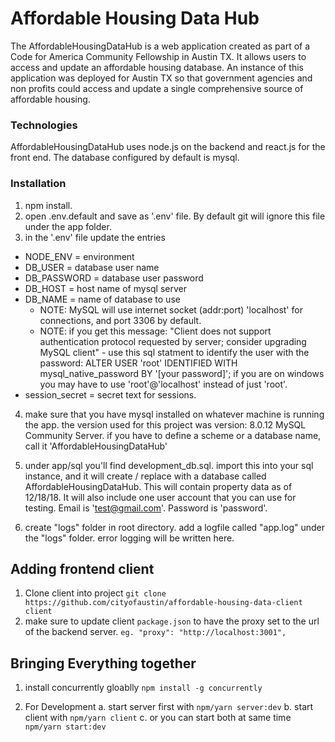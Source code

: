 # Affordable Housing Data Hub
The AffordableHousingDataHub is a web application created as part of a Code for America Community Fellowship in Austin TX. It allows users to access and update an affordable housing database. An instance of this application was deployed for Austin TX so that government agencies and non profits could access and update a single comprehensive source of affordable housing.

### Technologies
AffordableHousingDataHub uses node.js on the backend and react.js for the front end. The database configured by default is mysql.

### Installation
1. npm install.
2. open .env.default and save as '.env' file. By default git will ignore this file under the app folder.
3. in the '.env' file update the entries
  - NODE_ENV = environment
  - DB_USER = database user name
  - DB_PASSWORD = database user password
  - DB_HOST = host name of mysql server
  - DB_NAME = name of database to use
    - NOTE: MySQL will use internet socket (addr:port) 'localhost' for connections, and port 3306 by default.
    - NOTE: if you get this message: "Client does not support authentication protocol requested by server; consider upgrading  MySQL client" - use this sql statment to identify the user with the password: ALTER USER 'root' IDENTIFIED WITH mysql_native_password BY '[your password]'; if you are on windows you may have to use 'root'@'localhost' instead of just 'root'.
  - session_secret = secret text for sessions.

4. make sure that you have mysql installed on whatever machine is running the app. the version used for this project was version: 8.0.12 MySQL Community Server. if you have to define a scheme or a database name, call it 'AffordableHousingDataHub'
5. under app/sql you'll find development_db.sql. import this into your sql instance, and it will create / replace with a database called AffordableHousingDataHub. This will contain property data as of 12/18/18. It will also include one user account that you can use for testing. Email is 'test@gmail.com'. Password is 'password'.

6. create "logs" folder in root directory. add a logfile called "app.log" under the "logs" folder. error logging will be written here.





## Adding frontend client
1. Clone client into project `git clone https://github.com/cityofaustin/affordable-housing-data-client client`
2. make sure to update client `package.json` to have the proxy set to the url of the backend server. `eg. "proxy": "http://localhost:3001",`

## Bringing Everything together
1. install concurrently gloablly 
`npm install -g concurrently`

2. For Development
    a. start server first with `npm/yarn server:dev`
    b. start client with `npm/yarn client`
    c. or you can start both at same time `npm/yarn start:dev `
    
